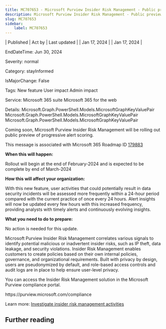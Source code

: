 ```yaml
---
title: MC707653 - Microsoft Purview Insider Risk Management - Public preview of progressive alert scoring
description: Microsoft Purview Insider Risk Management - Public preview of progressive alert scoring
slug: MC707653
sidebar:
    label: MC707653
---
```


| Published | Act by | Last updated |
| Jan 17, 2024 |  | Jan 17, 2024 |

EndDateTime: Jun 30, 2024

Severity: normal

Category: stayInformed

IsMajorChange: False

Tags: New feature User impact Admin impact

Service: Microsoft 365 suite Microsoft 365 for the web

Details: Microsoft.Graph.PowerShell.Models.MicrosoftGraphKeyValuePair Microsoft.Graph.PowerShell.Models.MicrosoftGraphKeyValuePair Microsoft.Graph.PowerShell.Models.MicrosoftGraphKeyValuePair

<p style="">Coming soon, Microsoft Purview Insider Risk Management will be rolling out public preview of progressive alert scoring.<br></p>
<p>This message is associated with Microsoft 365 Roadmap ID <a href="https://www.microsoft.com/microsoft-365/roadmap?rtc=1%26filters=&amp;searchterms=179883" target="_blank">179883</a><br></p>

<p><b>When this will happen:</b></p><p>Rollout will begin at the end of February-2024 and is expected to be complete by end of March-2024&nbsp;</p>

<p><b>How this will affect your organization:</b></p>

<p>With this new feature, user activities that could potentially result in data security incidents will be assessed more frequently within a 24-hour period compared with the current practice of once every 24 hours. Alert insights will now be updated every few hours with this increased frequency, providing analysts with timely alerts and continuously evolving insights.</p>
<p><b>What you need to do to prepare:</b></p>
<p>No action is needed for this update.</p><p>Microsoft Purview Insider Risk Management correlates various signals to identify potential malicious or inadvertent insider risks, such as IP theft, data leakage, and security violations. Insider Risk Management enables customers to create policies based on their own internal policies, governance, and organizational requirements. Built with privacy by design, users are pseudonymized by default, and role-based access controls and audit logs are in place to help ensure user-level privacy.</p><p>You can access the Insider Risk Management solution in the Microsoft Purview compliance portal.</p><p>https://purview.microsoft.com/compliance</p><p> 
</p><p>Learn more: <a href="https://learn.microsoft.com/en-us/purview/insider-risk-management-activities?view=o365-worldwide" target="_blank">Investigate insider risk management activities</a>&nbsp;</p>

## Further reading
